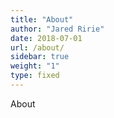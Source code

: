 ```yaml
---
title: "About"
author: "Jared Ririe"
date: 2018-07-01
url: /about/
sidebar: true
weight: "1"
type: fixed
---
```


About
